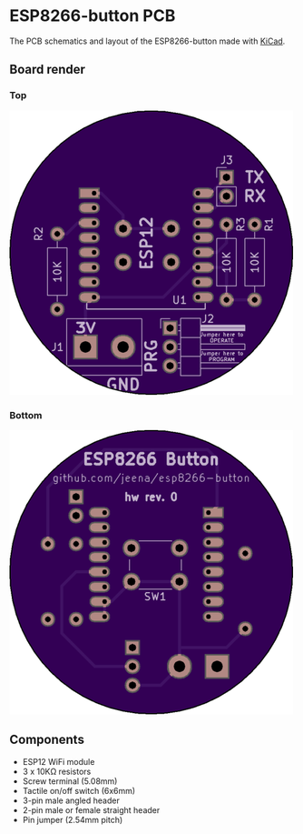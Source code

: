 # ESP8266-button PCB
The PCB schematics and layout of the ESP8266-button made with [KiCad](http://kicad-pcb.org/).

## Board render
### Top
![PCB top render](top.png)
### Bottom
![PCB bottom render](bottom.png)

## Components
* ESP12 WiFi module
* 3 x 10KΩ resistors
* Screw terminal (5.08mm)
* Tactile on/off switch (6x6mm)
* 3-pin male angled header
* 2-pin male or female straight header
* Pin jumper (2.54mm pitch)
